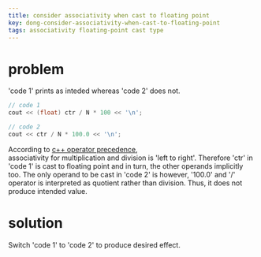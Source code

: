 ```yaml
---
title: consider associativity when cast to floating point
key: dong-consider-associativity-when-cast-to-floating-point
tags: associativity floating-point cast type
---
```

# problem
'code 1' prints as inteded whereas 'code 2' does not.  
```c++
// code 1
cout << (float) ctr / N * 100 << '\n';
```
```c++
// code 2
cout << ctr / N * 100.0 << '\n';
```
According to [c++ operator precedence](https://en.cppreference.com/w/cpp/language/operator_precedence),  
associativity for multiplication and division is 'left to right'.
Therefore 'ctr' in 'code 1' is cast to floating point and in turn, the other operands implicitly too.
The only operand to be cast in 'code 2' is however, '100.0' and '/' operator is interpreted as quotient rather than division.
Thus, it does not produce intended value.

# solution
Switch 'code 1' to 'code 2' to produce desired effect.
